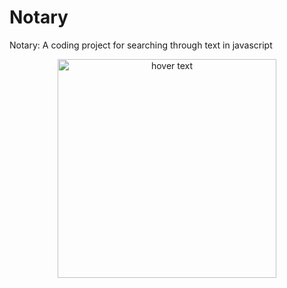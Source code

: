 # Notary
Notary: A coding project for searching through text in javascript

<p align="center">
  <img src="PNG File (.png)
" width="350" title="hover text">
</p>

